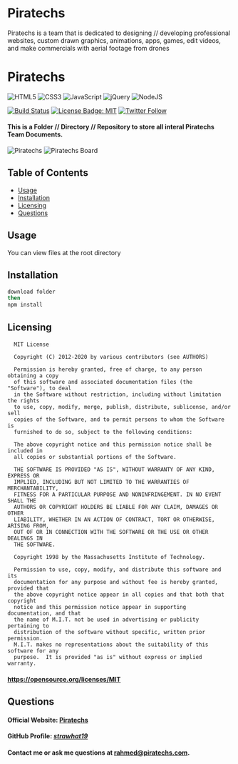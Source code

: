 # Piratechs

Piratechs is a team that is dedicated to designing // developing professional websites, custom drawn graphics, animations, apps, games, edit videos, and make commercials with aerial footage from drones

# Piratechs

![HTML5](https://img.shields.io/badge/html5-%23E34F26.svg?style=for-the-badge&logo=html5&logoColor=white) ![CSS3](https://img.shields.io/badge/css3-%231572B6.svg?style=for-the-badge&logo=css3&logoColor=white) ![JavaScript](https://img.shields.io/badge/javascript-%23323330.svg?style=for-the-badge&logo=javascript&logoColor=%23F7DF1E) ![jQuery](https://img.shields.io/badge/jquery-%230769AD.svg?style=for-the-badge&logo=jquery&logoColor=white) ![NodeJS](https://img.shields.io/badge/node.js-%2343853D.svg?style=for-the-badge&logo=node.js&logoColor=white)

[![Build Status](https://travis-ci.org/mattlewis92/angular-calendar.svg?branch=master)](https://travis-ci.org/mattlewis92/angular-calendar) [![License Badge: MIT](https://img.shields.io/badge/License-MIT-blue.svg)](https://opensource.org/licenses/MIT) [![Twitter Follow](https://img.shields.io/twitter/follow/Strawhat_19.svg)](https://twitter.com/Strawhat_19)

#### This is a Folder // Directory // Repository to store all interal Piratechs Team Documents.

![Piratechs](https://github.com/Piratechs-LLC/Piratechs/blob/main/PiratechsBanner.JPG?raw=true)
![Piratechs Board](https://github.com/Piratechs-LLC/Piratechs/blob/main/PiratechsBoard.png?raw=true)

## Table of Contents

- [Usage](#usage)
- [Installation](#installation)
- [Licensing](#licensing)
- [Questions](#questions)

## Usage

You can view files at the root directory

## Installation

```bash
download folder
then
npm install
```

## Licensing

####

      MIT License

      Copyright (C) 2012-2020 by various contributors (see AUTHORS)

      Permission is hereby granted, free of charge, to any person obtaining a copy
      of this software and associated documentation files (the "Software"), to deal
      in the Software without restriction, including without limitation the rights
      to use, copy, modify, merge, publish, distribute, sublicense, and/or sell
      copies of the Software, and to permit persons to whom the Software is
      furnished to do so, subject to the following conditions:

      The above copyright notice and this permission notice shall be included in
      all copies or substantial portions of the Software.

      THE SOFTWARE IS PROVIDED "AS IS", WITHOUT WARRANTY OF ANY KIND, EXPRESS OR
      IMPLIED, INCLUDING BUT NOT LIMITED TO THE WARRANTIES OF MERCHANTABILITY,
      FITNESS FOR A PARTICULAR PURPOSE AND NONINFRINGEMENT. IN NO EVENT SHALL THE
      AUTHORS OR COPYRIGHT HOLDERS BE LIABLE FOR ANY CLAIM, DAMAGES OR OTHER
      LIABILITY, WHETHER IN AN ACTION OF CONTRACT, TORT OR OTHERWISE, ARISING FROM,
      OUT OF OR IN CONNECTION WITH THE SOFTWARE OR THE USE OR OTHER DEALINGS IN
      THE SOFTWARE.

      Copyright 1998 by the Massachusetts Institute of Technology.

      Permission to use, copy, modify, and distribute this software and its
      documentation for any purpose and without fee is hereby granted, provided that
      the above copyright notice appear in all copies and that both that copyright
      notice and this permission notice appear in supporting documentation, and that
      the name of M.I.T. not be used in advertising or publicity pertaining to
      distribution of the software without specific, written prior permission.
      M.I.T. makes no representations about the suitability of this software for any
      purpose.  It is provided "as is" without express or implied warranty.

#### https://opensource.org/licenses/MIT

## Questions

#### Official Website: [Piratechs](https://piratechs.com/)

#### GitHub Profile: [_strawhat19_](https://github.com/strawhat19)

#### Contact me or ask me questions at [rahmed@piratechs.com](mailto:rahmed@piratechs.com).


